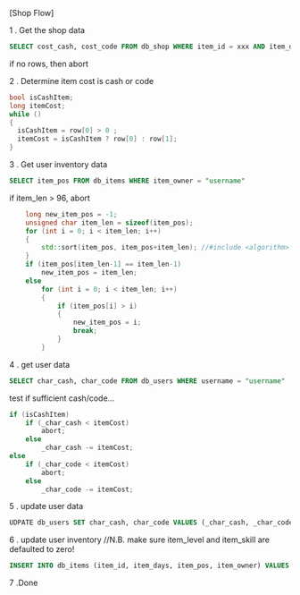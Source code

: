 [Shop Flow]

1 . Get the shop data

```SQL
SELECT cost_cash, cost_code FROM db_shop WHERE item_id = xxx AND item_days = yyy
```
if no rows, then abort

2 . Determine item cost is cash or code
```C++
bool isCashItem;
long itemCost;
while ()
{
  isCashItem = row[0] > 0 ;
  itemCost = isCashItem ? row[0] : row[1];
}
```

3 . Get user inventory data
```SQL
SELECT item_pos FROM db_items WHERE item_owner = "username"
```

if item_len > 96, abort
```C++
	long new_item_pos = -1;
	unsigned char item_len = sizeof(item_pos);
	for (int i = 0; i < item_len; i++)
	{
		std::sort(item_pos, item_pos+item_len); //#include <algorithm>
	}
	if (item_pos[item_len-1] == item_len-1)
		new_item_pos = item_len;
	else
		for (int i = 0; i < item_len; i++)
		{
			if (item_pos[i] > i)
			{
				new_item_pos = i;
				break;
			}
		}
```
4 . get user data
```SQL
SELECT char_cash, char_code FROM db_users WHERE username = "username"
```
test if sufficient cash/code...

```C++
if (isCashItem)
	if (_char_cash < itemCost)
		abort;
	else
		_char_cash -= itemCost;
else
	if (_char_code < itemCost)
		abort;
	else
		_char_code -= itemCost;
```

5 . update user data		
```SQL
UDPATE db_users SET char_cash, char_code VALUES (_char_cash, _char_code) WHERE username = "username"
```
6 . update user inventory
//N.B. make sure item_level and item_skill are defaulted to zero!
```SQL
INSERT INTO db_items (item_id, item_days, item_pos, item_owner) VALUES (_item_id, _item_days, new_item_pos, "username")
```
7 .Done
